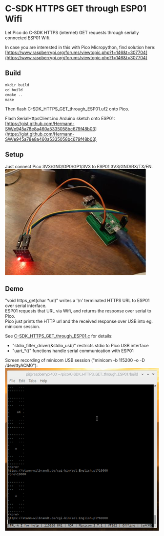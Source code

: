# C-SDK HTTPS GET through ESP01 Wifi

Let Pico do C-SDK HTTPS (internet) GET requests through serially connected ESP01 Wifi.

In case you are interested in this with Pico Micropython, find solution here:  
[https://www.raspberrypi.org/forums/viewtopic.php?f=146&t=307704](https://www.raspberrypi.org/forums/viewtopic.php?f=146&t=307704)

## Build
```
mkdir build
cd build
cmake ..
make
```

Then flash C-SDK_HTTPS_GET_through_ESP01.uf2 onto Pico.

Flash SerialHttpsClient.ino Arduino sketch onto ESP01:  
[https://gist.github.com/Hermann-SW/e945a78e8a460a5335058bc679f48b03](https://gist.github.com/Hermann-SW/e945a78e8a460a5335058bc679f48b03)

## Setup
Just connect Pico 3V3/GND/GP0/GP1/3V3 to ESP01 3V3/GND/RX/TX/EN.  
![ESP01S cabling](20210321_180703.10pc.jpg)

## Demo

"void https_get(char \*url)" writes a '\n' terminated HTTPS URL to ESP01 over serial interface.  
ESP01 requests that URL via Wifi, and returns the response over serial to Pico.  
Pico just prints the HTTP url and the received response over USB into eg. minicom session.

See [C-SDK_HTTPS_GET_through_ESP01.c](C-SDK_HTTPS_GET_through_ESP01.c) for details:  
*  "stdio_filter_driver(&stdio_usb)" restricts stdio to Pico USB interface
*  "uart_*()" functions handle serial communication with ESP01

Screen recording of minicom USB session ("minicom -b 115200 -o -D /dev/ttyACM0"):  
![minicom session animation](Peek_2021-04-07_15-38.gif)
